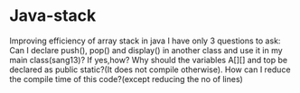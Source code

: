 # Java-stack
Improving efficiency of array stack in java
I have only 3 questions to ask:
     Can I declare push(), pop() and display() in another class and use it in my main class(sang13)? If yes,how?
     Why should the variables A[][] and top be declared as public static?(It does not compile otherwise).
     How can I reduce the compile time of this code?(except reducing the no of lines)
